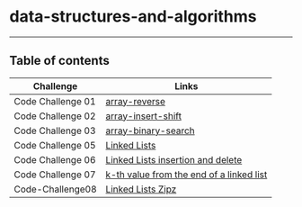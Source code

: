# data-structures-and-algorithms
---
## Table of contents
| Challenge    | Links     |
|--------------|-----------|
| Code Challenge 01 |[array-reverse](https://github.com/alharet7/data-structures-and-algorithms/tree/main/Code-Challenge01)      |
| Code Challenge 02     |[array-insert-shift](https://github.com/alharet7/data-structures-and-algorithms/tree/main/Code-Challenge02)  |
| Code Challenge 03     |[array-binary-search](https://github.com/alharet7/data-structures-and-algorithms/tree/main/Code-Challenge03)   |
| Code Challenge 05     |[Linked Lists](https://github.com/alharet7/data-structures-and-algorithms/tree/main/Code-Challenge05)   |
| Code Challenge 06     |[Linked Lists insertion and delete](https://github.com/alharet7/data-structures-and-algorithms/tree/main/Code-Challenge06)   |
| Code Challenge 07     |[k-th value from the end of a linked list](https://github.com/alharet7/data-structures-and-algorithms/tree/main/Code-Challenge07)   |
| Code-Challenge08     |[Linked Lists Zipz](https://github.com/alharet7/data-structures-and-algorithms/tree/main/Code-Challenge08)
